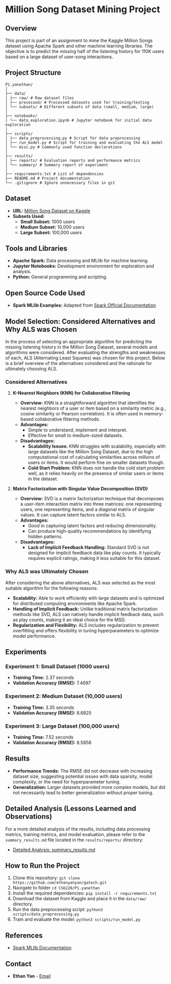 # Million Song Dataset Mining Project

## Overview

This project is part of an assignment to mine the Kaggle Million Songs dataset using Apache Spark and other machine learning libraries. The objective is to predict the missing half of the listening history for 110K users based on a large dataset of user-song interactions.

## Project Structure

```
P1.yanethan/
│
├── data/
│ ├── raw/ # Raw dataset files
│ ├── processed/ # Processed datasets used for training/testing
│ └── subsets/ # Different subsets of data (small, medium, large)
│
├── notebooks/
│ └── data_exploration.ipynb # Jupyter notebook for initial data exploration
│
├── scripts/
│ ├── data_preprocessing.py # Script for data preprocessing
│ ├── run_model.py # Script for training and evaluating the ALS model
│ └── misc.py # Commonly used function declarations
│
├── results/
│ ├── reports/ # Evaluation reports and performance metrics
│ └── summary/ # Summary report of experiment
│
├── requirements.txt # List of dependencies
├── README.md # Project documentation
└── .gitignore # Ignore unnecessary files in git
```

## Dataset

- **URL:** [Million Song Dataset on Kaggle](http://www.kaggle.com/c/msdchallenge)
- **Subsets Used:**
  - **Small Subset:** 1000 users
  - **Medium Subset:** 10,000 users
  - **Large Subset:** 100,000 users

## Tools and Libraries

- **Apache Spark:** Data processing and MLlib for machine learning.
- **Jupyter Notebooks:** Development environment for exploration and analysis.
- **Python:** General programming and scripting.

## Open Source Code Used

- **Spark MLlib Examples:** Adapted from [Spark Official Documentation](https://spark.apache.org/examples.html)

## Model Selection: Considered Alternatives and Why ALS was Chosen

In the process of selecting an appropriate algorithm for predicting the missing listening history in the Million Song Dataset, several models and algorithms were considered. After evaluating the strengths and weaknesses of each, ALS (Alternating Least Squares) was chosen for this project. Below is a brief overview of the alternatives considered and the rationale for ultimately choosing ALS.

### Considered Alternatives

1. **K-Nearest Neighbors (KNN) for Collaborative Filtering**

   - **Overview:** KNN is a straightforward algorithm that identifies the nearest neighbors of a user or item based on a similarity metric (e.g., cosine similarity or Pearson correlation). It is often used in memory-based collaborative filtering methods.
   - **Advantages:**
     - Simple to understand, implement and interpret.
     - Effective for small to medium-sized datasets.
   - **Disadvantages:**
     - **Scalability Issues:** KNN struggles with scalability, especially with large datasets like the Million Song Dataset, due to the high computational cost of calculating similarities across millions of users or items. It would perform fine on smaller datasets though.
     - **Cold Start Problem:** KNN does not handle the cold start problem well, as it relies heavily on the presence of similar users or items in the dataset.

2. **Matrix Factorization with Singular Value Decomposition (SVD)**
   - **Overview:** SVD is a matrix factorization technique that decomposes a user-item interaction matrix into three matrices: one representing users, one representing items, and a diagonal matrix of singular values. It can capture latent factors similar to ALS.
   - **Advantages:**
     - Good in capturing latent factors and reducing dimensionality.
     - Can produce high-quality recommendations by identifying hidden patterns.
   - **Disadvantages:**
     - **Lack of Implicit Feedback Handling:** Standard SVD is not designed for implicit feedback data like play counts. It typically requires explicit ratings, making it less suitable for this dataset.

### Why ALS was Ultimately Chosen

After considering the above alternatives, ALS was selected as the most suitable algorithm for the following reasons:

- **Scalability:** Able to work efficiently with large datasets and is optimized for distributed computing environments like Apache Spark.
- **Handling of Implicit Feedback:** Unlike traditional matrix factorization methods like SVD, ALS can natively handle implicit feedback data, such as play counts, making it an ideal choice for the MSD.
- **Regularization and Flexibility:** ALS includes regularization to prevent overfitting and offers flexibility in tuning hyperparameters to optimize model performance.

## Experiments

### Experiment 1: Small Dataset (1000 users)

- **Training Time:** 2.37 seconds
- **Validation Accuracy (RMSE):** 7.4697

### Experiment 2: Medium Dataset (10,000 users)

- **Training Time:** 3.35 seconds
- **Validation Accuracy (RMSE):** 8.6925

### Experiment 3: Large Dataset (100,000 users)

- **Training Time:** 7.52 seconds
- **Validation Accuracy (RMSE):** 8.5858

## Results

- **Performance Trends:** The RMSE did not decrease with increasing dataset size, suggesting potential issues with data sparsity, model complexity, or the need for hyperparameter tuning.
- **Generalization:** Larger datasets provided more complex models, but did not necessarily lead to better generalization without proper tuning.

## Detailed Analysis (Lessons Learned and Observations)

For a more detailed analysis of the results, including data processing metrics, training metrics, and model evaluation, please refer to the `summary_results.md` file located in the `results/reports/` directory:

- [Detailed Analysis: summary_results.md](results/reports/summary_results.md)

## How to Run the Project

1. Clone this repository: `git clone https://github.com/ethanyanyan/gatech.git`
2. Navigate to folder `cd CS6220/P1.yanethan`
3. Install the required dependencies: `pip install -r requirements.txt`
4. Download the dataset from Kaggle and place it in the `data/raw/` directory.
5. Run the data preprocessing script: `python3 scripts/data_preprocessing.py`
6. Train and evaluate the model: `python3 scripts/run_model.py`

## References

- [Spark MLlib Documentation](https://spark.apache.org/docs/latest/ml-guide.html)

## Contact

- **Ethan Yan** - [Email](mailto:eyan38@gatech.edu)
